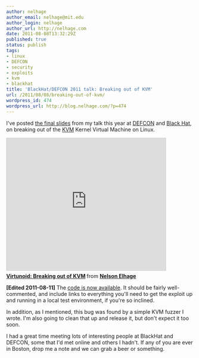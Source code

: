 ```yaml
---
author: nelhage
author_email: nelhage@mit.edu
author_login: nelhage
author_url: http://nelhage.com
date: 2011-08-08T13:32:29Z
published: true
status: publish
tags:
- linux
- DEFCON
- security
- exploits
- kvm
- blackhat
title: 'BlackHat/DEFCON 2011 talk: Breaking out of KVM'
url: /2011/08/08/breaking-out-of-kvm/
wordpress_id: 474
wordpress_url: http://blog.nelhage.com/?p=474
---
```


I've posted <a href="https://nelhage.com/talks/kvm-defcon-2011.pdf">the final slides</a> from my talk this year at <a href="http://defcon.org/">DEFCON</a> and <a href="http://blackhat.com/">Black Hat</a>, on breaking out of the <a href="http://www.linux-kvm.org/page/Main_Page">KVM</a> Kernel Virtual Machine on Linux.

<iframe src="https://www.slideshare.net/slideshow/embed_code/8908773" width="427" height="356" frameborder="0" marginwidth="0" marginheight="0" scrolling="no" style="border:1px solid #CCC;border-width:1px 1px 0;margin-bottom:5px" allowfullscreen> </iframe> <div style="margin-bottom:5px"> <strong> <a href="https://www.slideshare.net/NelsonElhage/virtunoid-breaking-out-of-kvm" title="Virtunoid: Breaking out of KVM" target="_blank">Virtunoid: Breaking out of KVM</a> </strong> from <strong><a href="https://www.slideshare.net/NelsonElhage" target="_blank">Nelson Elhage</a></strong> </div>

<b>[Edited 2011-08-11]</b> The <a href="https://github.com/nelhage/virtunoid">code is now available</a>. It should be fairly well-commented, and include links to everything you'll need to get the exploit up and running in a local test environment, if you're so inclined.

In addition, as I mentioned, this bug was found by a simple KVM fuzzer I wrote. I'm also going to clean that up and release it, but don't expect it too soon.

I had a great time meeting lots of interesting people at BlackHat and DEFCON, some that I'd met online and others I hadn't. If any of you are ever in Boston, drop me a note and we can grab a beer or something.
